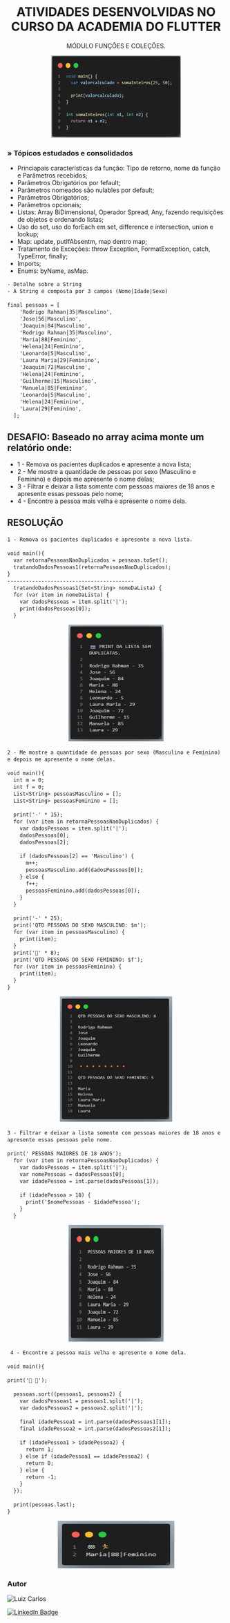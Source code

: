 <h1 align="center">ATIVIDADES DESENVOLVIDAS NO CURSO DA ACADEMIA DO FLUTTER</h1>

<p align="center"> MÓDULO FUNÇÕES E COLEÇÕES.</p>

<p align="center">
<img width="300" height="190" src="assets/images/funcoes.png"/>


</p>


### » Tópicos estudados e consolidados

- Princiapais características da função: Tipo de retorno, nome da função e Parâmetros recebidos;
- Parâmetros Obrigatórios por fefault;
- Parâmetros nomeados são nulables por default;
- Parâmetros Obrigatórios;
- Parâmetros opcionais;
- Listas: Array BiDimensional, Operador Spread, Any, fazendo requisições de objetos e ordenando listas;
- Uso do set, uso do forEach em set, difference e intersection, union e lookup;
- Map: update, putIfAbsentm, map dentro map;
- Tratamento de Exceções: throw Exception, FormatException, catch, TypeError, finally;
- Imports;
- Enums: byName, asMap.

```
- Detalhe sobre a String
- A String é composta por 3 campos (Nome|Idade|Sexo)

final pessoas = [
    'Rodrigo Rahman|35|Masculino',
    'Jose|56|Masculino',
    'Joaquim|84|Masculino',
    'Rodrigo Rahman|35|Masculino',
    'Maria|88|Feminino',
    'Helena|24|Feminino',
    'Leonardo|5|Masculino',
    'Laura Maria|29|Feminino',
    'Joaquim|72|Masculino',
    'Helena|24|Feminino',
    'Guilherme|15|Masculino',
    'Manuela|85|Feminino',
    'Leonardo|5|Masculino',
    'Helena|24|Feminino',
    'Laura|29|Feminino',
  ];
```
## DESAFIO: Baseado no array acima monte um relatório onde:

- 1 - Remova os pacientes duplicados e apresente a nova lista;
- 2 - Me mostre a quantidade de pessoas por sexo (Masculino e Feminino) e depois me apresente o nome delas;
- 3 - Filtrar e deixar a lista somente com pessoas maiores de 18 anos e apresente essas pessoas pelo nome;
- 4 - Encontre a pessoa mais velha e apresente o nome dela.​


## RESOLUÇÃO

```
1 - Remova os pacientes duplicados e apresente a nova lista.

void main(){
  var retornaPessoasNaoDuplicados = pessoas.toSet();
  tratandoDadosPessoas1(retornaPessoasNaoDuplicados);
}
-----------------------------------------
  tratandoDadosPessoas1(Set<String> nomeDaLista) {
  for (var item in nomeDaLista) {
    var dadosPessoas = item.split('|');
    print(dadosPessoas[0]);
  }
```
<p align="center">
<img width="220" height="270" src="assets/images/atividade1.png"/>
</p>

```
2 - Me mostre a quantidade de pessoas por sexo (Masculino e Feminino) e depois me apresente o nome delas.

void main(){
  int m = 0;
  int f = 0;
  List<String> pessoasMasculino = [];
  List<String> pessoasFeminino = [];

  print('-' * 15);
  for (var item in retornaPessoasNaoDuplicados) {
    var dadosPessoas = item.split('|');
    dadosPessoas[0];
    dadosPessoas[2];

    if (dadosPessoas[2] == 'Masculino') {
      m++;
      pessoasMasculino.add(dadosPessoas[0]);
    } else {
      f++;
      pessoasFeminino.add(dadosPessoas[0]);
    }
  }

  print('-' * 25);
  print('QTD PESSOAS DO SEXO MASCULINO: $m');
  for (var item in pessoasMasculino) {
    print(item);
  }
  print('🔸' * 8);
  print('QTD PESSOAS DO SEXO FEMININO: $f');
  for (var item in pessoasFeminino) {
    print(item);
  }
}
```
<p align="center">
<img width="260" height="290" src="assets/images/atividade2.png"/>
</p>

```
3 - Filtrar e deixar a lista somente com pessoas maiores de 18 anos e apresente essas pessoas pelo nome.

print(' PESSOAS MAIORES DE 18 ANOS');
  for (var item in retornaPessoasNaoDuplicados) {
    var dadosPessoas = item.split('|');
    var nomePessoas = dadosPessoas[0];
    var idadePessoa = int.parse(dadosPessoas[1]);

    if (idadePessoa > 18) {
      print('$nomePessoas - $idadePessoa');
    }
  }
```
<p align="center">
<img width="220" height="270" src="assets/images/atividade3.png"/>
</p>

```
 4 - Encontre a pessoa mais velha e apresente o nome dela.​
 
void main(){

print('🏁 🏃');

  pessoas.sort((pessoas1, pessoas2) {
    var dadosPessoas1 = pessoas1.split('|');
    var dadosPessoas2 = pessoas2.split('|');

    final idadePessoa1 = int.parse(dadosPessoas1[1]);
    final idadePessoa2 = int.parse(dadosPessoas2[1]);

    if (idadePessoa1 > idadePessoa2) {
      return 1;
    } else if (idadePessoa1 == idadePessoa2) {
      return 0;
    } else {
      return -1;
    }
  });

  print(pessoas.last);
}

```
<p align="center">
<img width="270" height="110" src="assets/images/atividade4.png"/>
</p>

### Autor

<img alt="Luiz Carlos" title="Luiz Carlos" src="https://avatars.githubusercontent.com/u/29442285?s=96&v=4" height="100" width="100" />

[![LinkedIn Badge](https://img.shields.io/badge/-LUIZ_CARLOS-blue?style=flat-square&logo=Linkedin&logoColor=white&link=https://www.linkedin.com/in/luizzlcs/)](https://www.linkedin.com/in/luizzlcs/)

